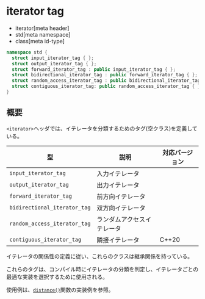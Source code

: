# iterator tag
* iterator[meta header]
* std[meta namespace]
* class[meta id-type]

```cpp
namespace std {
  struct input_iterator_tag { };
  struct output_iterator_tag { };
  struct forward_iterator_tag : public input_iterator_tag { };
  struct bidirectional_iterator_tag : public forward_iterator_tag { };
  struct random_access_iterator_tag : public bidirectional_iterator_tag { };
  struct contiguous_iterator_tag: public random_access_iterator_tag { };  // C++20から
}
```

## 概要
`<iterator>`ヘッダでは、イテレータを分類するためのタグ(空クラス)を定義している。

| 型                           | 説明 | 対応バージョン |
|------------------------------|----------------|-------|
| `input_iterator_tag`         | 入力イテレータ ||
| `output_iterator_tag`        | 出力イテレータ ||
| `forward_iterator_tag`       | 前方向イテレータ ||
| `bidirectional_iterator_tag` | 双方向イテレータ ||
| `random_access_iterator_tag` | ランダムアクセスイテレータ ||
| `contiguous_iterator_tag` | 隣接イテレータ | C++20 |

イテレータの関係性の定義に従い、これらのクラスは継承関係を持っている。

これらのタグは、コンパイル時にイテレータの分類を判定し、イテレータごとの最適な実装を選択するために使用される。

使用例は、[`distance()`](/reference/iterator/distance.md)関数の実装例を参照。

